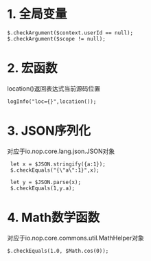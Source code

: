 # 1. 全局变量

````expr
$.checkArgument($context.userId == null);
$.checkArgument($scope != null);

````

# 2. 宏函数

location()返回表达式当前源码位置

````expr
logInfo("loc={}",location());
````

# 3. JSON序列化

对应于io.nop.core.lang.json.JSON对象

````expr
 let x = $JSON.stringify({a:1});
 $.checkEquals("{\"a\":1}",x);
 
 let y = $JSON.parse(x);
 $.checkEquals(1,y.a);
````

# 4. Math数学函数

对应于io.nop.core.commons.util.MathHelper对象

````expr
$.checkEquals(1.0, $Math.cos(0));
````